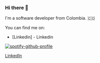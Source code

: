 ### Hi there 👋

I'm a software developer from Colombia. 🇨🇴

You can find me on:
- [Linkedin] - Linkedin

[![spotify-github-profile](https://spotify-github-profile.kittinanx.com/api/view?uid=sweetook&cover_image=true&theme=natemoo-re&show_offline=false&background_color=121212&interchange=false&bar_color=53b14f&bar_color_cover=false)](https://spotify-github-profile.kittinanx.com/api/view?uid=sweetook&redirect=true)

[//]: # (These are reference links used in the body of this note)

[LinkedIn](https://www.linkedin.com/in/stevenmedinadev/)

<!--
**StevenMedina/StevenMedina** is a ✨ _special_ ✨ repository because its `README.md` (this file) appears on your GitHub profile.

Here are some ideas to get you started:

- 🔭 I’m currently working on ...
- 🌱 I’m currently learning ...
- 👯 I’m looking to collaborate on ...
- 🤔 I’m looking for help with ...
- 💬 Ask me about ...
- 📫 How to reach me: ...
- 😄 Pronouns: ...
- ⚡ Fun fact: ...
-->
